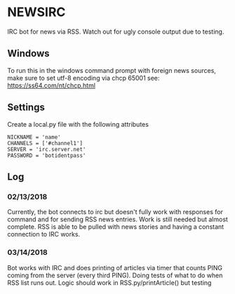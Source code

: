 # NEWSIRC

IRC bot for news via RSS. Watch out for ugly console output due to testing.

## Windows
To run this in the windows command prompt with foreign news sources, make sure to set utf-8 encoding via chcp 65001
see: https://ss64.com/nt/chcp.html

## Settings
Create a local.py file with the following attributes
```
NICKNAME = 'name'
CHANNELS = ['#channel1']
SERVER = 'irc.server.net'
PASSWORD = 'botidentpass'
```

## Log
### 02/13/2018
Currently, the bot connects to irc but doesn't fully work with responses for command and for sending RSS
news entries. Work is still needed but almost complete. RSS is able to be pulled with news stories and having a
constant connection to IRC works.

### 03/14/2018
Bot works with IRC and does printing of articles via timer that counts PING coming from the server (every third PING).
Doing tests of what to do when RSS list runs out. Logic should work in RSS.py/printArticle() but testing
